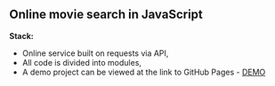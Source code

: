 ## **Online movie search in JavaScript**


**Stack:**

- Online service built on requests via API,
- All code is divided into modules,
- A demo project can be viewed at the link to GitHub Pages - [DEMO](https://radugadj.github.io/cinema.github.io/)
